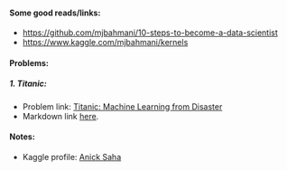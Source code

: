 #### Some good reads/links: 

- https://github.com/mjbahmani/10-steps-to-become-a-data-scientist
- https://www.kaggle.com/mjbahmani/kernels

#### Problems: 

##### 1. Titanic:

- Problem link: [Titanic: Machine Learning from Disaster](https://www.kaggle.com/c/titanic/overview)
- Markdown link [here](https://github.com/anicksaha/kaggle/blob/master/Titanic/Titanic.md).

#### Notes: 

- Kaggle profile: [Anick Saha](https://www.kaggle.com/anicksaha)

